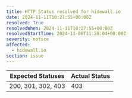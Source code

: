 ```yaml
---
title: HTTP Status resolved for hidewall.io
date: 2024-11-11T10:27:55+00:00Z
resolved: True
resolvedWhen: 2024-11-11T10:27:55+00:00Z
resolvedStartTime: 2024-11-08T11:28:04+00:00Z
severity: notice
affected:
  - hidewall.io
section: issue
---
```


| Expected Statuses | Actual Status  |
|-------------------|----------------|
| 200, 301, 302, 403 | 403 |
